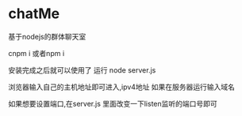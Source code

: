 ﻿# chatMe
基于nodejs的群体聊天室

cnpm i 或者npm i

安装完成之后就可以使用了   运行 node server.js

浏览器输入自己的主机地址即可进入,ipv4地址  如果在服务器运行输入域名

如果想要设置端口,在server.js 里面改变一下listen监听的端口号即可
